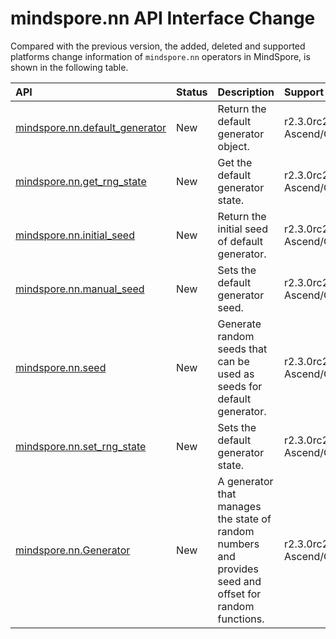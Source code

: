 # mindspore.nn API Interface Change

Compared with the previous version, the added, deleted and supported platforms change information of `mindspore.nn` operators in MindSpore, is shown in the following table.

|API|Status|Description|Support Platform|Class
|:----|:----|:----|:----|:----
[mindspore.nn.default_generator](https://mindspore.cn/docs/en/r2.3.0rc2/api_python/nn/mindspore.nn.default_generator.html#mindspore.nn.default_generator)|New|Return the default generator object.|r2.3.0rc2: Ascend/GPU/CPU|Default Generator Function
[mindspore.nn.get_rng_state](https://mindspore.cn/docs/en/r2.3.0rc2/api_python/nn/mindspore.nn.get_rng_state.html#mindspore.nn.get_rng_state)|New|Get the default generator state.|r2.3.0rc2: Ascend/GPU/CPU|Default Generator Function
[mindspore.nn.initial_seed](https://mindspore.cn/docs/en/r2.3.0rc2/api_python/nn/mindspore.nn.initial_seed.html#mindspore.nn.initial_seed)|New|Return the initial seed of default generator.|r2.3.0rc2: Ascend/GPU/CPU|Default Generator Function
[mindspore.nn.manual_seed](https://mindspore.cn/docs/en/r2.3.0rc2/api_python/nn/mindspore.nn.manual_seed.html#mindspore.nn.manual_seed)|New|Sets the default generator seed.|r2.3.0rc2: Ascend/GPU/CPU|Default Generator Function
[mindspore.nn.seed](https://mindspore.cn/docs/en/r2.3.0rc2/api_python/nn/mindspore.nn.seed.html#mindspore.nn.seed)|New|Generate random seeds that can be used as seeds for default generator.|r2.3.0rc2: Ascend/GPU/CPU|Default Generator Function
[mindspore.nn.set_rng_state](https://mindspore.cn/docs/en/r2.3.0rc2/api_python/nn/mindspore.nn.set_rng_state.html#mindspore.nn.set_rng_state)|New|Sets the default generator state.|r2.3.0rc2: Ascend/GPU/CPU|Default Generator Function
[mindspore.nn.Generator](https://mindspore.cn/docs/en/r2.3.0rc2/api_python/nn/mindspore.nn.Generator.html#mindspore.nn.Generator)|New|A generator that manages the state of random numbers and provides seed and offset for random functions.|r2.3.0rc2: Ascend/GPU/CPU|Generator Class
